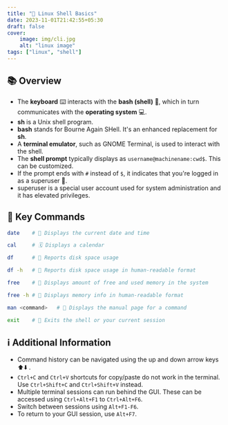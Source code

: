 ```yaml
---
title: "🐧 Linux Shell Basics"
date: 2023-11-01T21:42:55+05:30
draft: false
cover:
    image: img/cli.jpg
    alt: "linux image"
tags: ["linux", "shell"]
---
```




## 📚 Overview

- The **keyboard** ⌨️ interacts with the **bash (shell)** 🐚, which in turn communicates with the **operating system** 💻.
- **sh** is a Unix shell program.
- **bash** stands for Bourne Again SHell. It's an enhanced replacement for **sh**.
- A **terminal emulator**, such as GNOME Terminal, is used to interact with the shell.
- The **shell prompt** typically displays as `username@machinename:cwd$`. This can be customized.
- If the prompt ends with `#` instead of `$`, it indicates that you're logged in as a superuser 👑.
- superuser is a special user account used for system administration and it has elevated privileges.

## 📝 Key Commands

```sh
date    # 📅 Displays the current date and time
```
```sh
cal     # 🗓️ Displays a calendar
```
```sh
df      # 💽 Reports disk space usage
```
```sh
df -h   # 💽 Reports disk space usage in human-readable format
```
```sh
free    # 💾 Displays amount of free and used memory in the system
```
```sh
free -h # 💾 Displays memory info in human-readable format
```
```sh
man <command>   # 📖 Displays the manual page for a command 
```
```sh
exit    # 🚪 Exits the shell or your current session
```
## ℹ️ Additional Information

- Command history can be navigated using the up and down arrow keys  ⬆️⬇️ .
- `Ctrl+C` and `Ctrl+V` shortcuts for copy/paste do not work in the terminal. Use `Ctrl+Shift+C` and `Ctrl+Shift+V` instead.
- Multiple terminal sessions can run behind the GUI. These can be accessed using `Ctrl+Alt+F1` to `Ctrl+Alt+F6`.
- Switch between sessions using `Alt+F1-F6`.
- To return to your GUI session, use `Alt+F7`.